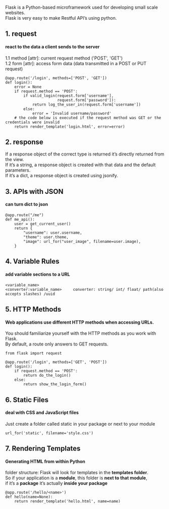 
Flask is a Python-based microframework used for developing small scale websites.  
Flask is very easy to make Restful API’s using python. 


## 1. request 
#### react to the data a client sends to the server
1.1 method [attr]: current request method ('POST', 'GET')  
1.2 form [attr]: access form data (data transmitted in a POST or PUT request)  

```
@app.route('/login', methods=['POST', 'GET'])
def login():
    error = None
    if request.method == 'POST':
        if valid_login(request.form['username'],
                       request.form['password']):
            return log_the_user_in(request.form['username'])
        else:
            error = 'Invalid username/password'
    # the code below is executed if the request method was GET or the credentials were invalid
    return render_template('login.html', error=error)
```

## 2. response
If a response object of the correct type is returned it’s directly returned from the view.  
If it’s a string, a response object is created with that data and the default parameters.  
If it’s a dict, a response object is created using jsonify.  

## 3. APIs with JSON
#### can turn dict to json
```
@app.route("/me")
def me_api():
    user = get_current_user()
    return {
        "username": user.username,
        "theme": user.theme,
        "image": url_for("user_image", filename=user.image),
    }
```

## 4. Variable Rules
#### add variable sections to a URL
```
<variable_name> 
<converter:variable_name>     converter: string/ int/ float/ path(also accepts slashes) /uuid
```

## 5. HTTP Methods
#### Web applications use different HTTP methods when accessing URLs.
You should familiarize yourself with the HTTP methods as you work with Flask.  
By default, a route only answers to GET requests. 
```
from flask import request

@app.route('/login', methods=['GET', 'POST'])
def login():
    if request.method == 'POST':
        return do_the_login()
    else:
        return show_the_login_form()
```

## 6. Static Files
#### deal with CSS and JavaScript files
Just create a folder called static in your package or next to your module  
```
url_for('static', filename='style.css')
```

## 7. Rendering Templates
#### Generating HTML from within Python 
folder structure: Flask will look for templates in the **templates folder**.  
So if your application is a **module**, this folder is **next to that module**,  
if it’s a **package** it’s actually **inside your package**
```
@app.route('/hello/<name>')
def hello(name=None):
    return render_template('hello.html', name=name)
```
